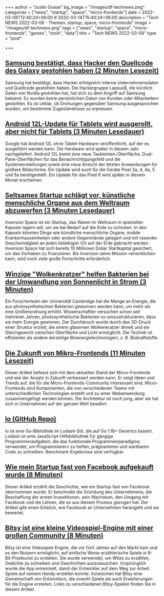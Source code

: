 +++
author = "Justin Guese"
bg_image = "/images/df-technews.png"
categories = ["news", "startup", "space", "micro-frontends"]
date = 2022-03-08T12:40:24+06:00 # 2020-03-14T15:40:24+06:00
description = "Tech NEWS 2022-03-08 - Themen: startup, space, micro-frontends"
image = "/images/df-technews.png"
tags = ["news", "startup", "space", "micro-frontends", "games", "stole", "data"]
title = "Tech NEWS 2022-03-08"
type = "post"

+++

## [Samsung bestätigt, dass Hacker den Quellcode des Galaxy gestohlen haben (2 Minuten Lesezeit)](https://www.theverge.com/2022/3/7/22965220/samsung-hack-lapsus-galaxy-source-code-confirmed-nvidia)

 Samsung hat bestätigt, dass Hacker erfolgreich interne Unternehmensdaten und Quellcode gestohlen haben. Die Hackergruppe Lapsus$, die kürzlich Daten von Nvidia gestohlen hat, hat sich zu dem Angriff auf Samsung bekannt. Es wurden keine persönlichen Daten von Kunden oder Mitarbeitern gestohlen. Es ist unklar, ob Drohungen gegenüber Samsung ausgesprochen wurden, um bestimmte Zugeständnisse zu erpressen.

## [Android 12L-Update für Tablets wird ausgerollt, aber nicht für Tablets (3 Minuten Lesedauer)](https://arstechnica.com/gadgets/2022/03/tablet-focused-android-12l-update-rolls-out-just-not-to-any-tablets/?comments=1)

 Google hat Android 12L ohne Tablet-Hardware veröffentlicht, auf der es ausgeführt werden kann. Die Hardware wird später in diesem Jahr nachgeliefert. Android 12L bietet eine neue Taskleisten-Oberfläche, Dual-Pane-Oberflächen für das Benachrichtigungsfeld und die Systemeinstellungen sowie eine neue Ansicht der letzten Anwendungen für größere Bildschirme. Ein Update wird auch für die Geräte Pixel 3a, 4, 4a, 5 und 5a bereitgestellt. Ein Update für das Pixel 6 wird später in diesem Monat erscheinen.

## [Seltsames Startup schlägt vor, künstliche menschliche Organe aus dem Weltraum abzuwerfen (3 Minuten Lesedauer)](https://futurism.com/the-byte/startup-artificial-organs-space)

 Inversion Space ist ein Startup, das Waren im Weltraum in speziellen Kapseln lagern will, um sie bei Bedarf auf die Erde zu schicken. In den Kapseln könnten Dinge wie künstliche menschliche Organe, mobile Krankenhauseinheiten oder andere Gegenstände gelagert und mit rasender Geschwindigkeit an jeden beliebigen Ort auf der Erde gebracht werden. Inversion Space hat sich bereits 10 Millionen Dollar Startkapital gesichert, um das Vorhaben zu finanzieren. Bis Inversion seine Mission verwirklichen kann, sind noch viele große Fortschritte erforderlich.

## [Winzige "Wolkenkratzer" helfen Bakterien bei der Umwandlung von Sonnenlicht in Strom (3 Minuten)](https://techxplore.com/news/2022-03-tiny-skyscrapers-bacteria-sunlight-electricity.html)

 Ein Forscherteam der Universität Cambridge hat die Menge an Energie, die aus photosynthetischen Bakterien gewonnen werden kann, um mehr als eine Größenordnung erhöht. Wissenschaftler versuchen schon seit mehreren Jahren, photosynthetische Bakterien so umzustrukturieren, dass sie mehr Energie gewinnen. Der Durchbruch wurde durch den 3D-Druck einer Struktur erzielt, die einem gläsernen Wolkenkratzer ähnelt und ein Gleichgewicht zwischen Oberfläche und Licht ermöglicht. Die Technik ist effizienter als andere derzeitige Bioenergietechnologien, z. B. Biokraftstoffe.

## [Die Zukunft von Mikro-Frontends (11 Minuten Lesezeit)](https://betterprogramming.pub/the-future-of-micro-frontends-2f527f97d506)

 Dieser Artikel befasst sich mit dem aktuellen Stand der Micro-Frontends und wie der Ansatz in Zukunft verbessert werden kann. Er zeigt Ideen und Trends auf, die für die Micro-Frontends-Community interessant sind. Micro-Frontends sind Komponenten, die von verschiedenen Teams mit unterschiedlichen Technologien erstellt und zu einer Webanwendung zusammengefügt werden können. Die Architektur ist noch jung, aber sie hat sich in Unternehmen auf der ganzen Welt bewährt.

## [lo (GitHub Repo)](https://github.com/samber/lo)

 lo ist eine Go-Bibliothek im Lodash-Stil, die auf Go 1.18+ Generics basiert. Lodash ist eine JavaScript-Hilfsbibliothek für gängige Programmieraufgaben, die das funktionale Programmierparadigma verwendet, um Programmierern zu helfen, prägnanteren und wartbaren Code zu schreiben. Benchmark-Ergebnisse sind verfügbar.

## [Wie mein Startup fast von Facebook aufgekauft wurde (8 Minuten)](https://medium.com/swlh/how-my-startup-was-almost-acquired-by-facebook-c151793727ab)

 Dieser Artikel erzählt die Geschichte, wie ein Startup fast von Facebook übernommen wurde. Er beschreibt die Gründung des Unternehmens, die Beschaffung der ersten Investitionen, sein Wachstum, den Umgang mit Facebook und die Lehren, die es aus diesem Prozess gezogen hat. Der Artikel gibt einen Einblick, wie Facebook an Unternehmen herangeht und sie bewertet.

## [Bitsy ist eine kleine Videospiel-Engine mit einer großen Community (8 Minuten)](https://www.theverge.com/22929485/bitsy-tiny-video-game-engine)

 Bitsy ist eine Videospiel-Engine, die vor fünf Jahren auf den Markt kam und es den Nutzern ermöglicht, auf einfache Weise erzählerische Spiele in 8-Bit-Pixelkunst zu erstellen. Sie wurde verwendet, um Witze zu erzählen, Gedichte zu schreiben und Geschichten auszutauschen. Ursprünglich wurde die App entwickelt, damit der Entwickler auf dem Weg zur Arbeit Spiele auf seinem Handy erstellen konnte. Inzwischen hat Bitsy eine Gemeinschaft von Entwicklern, die sowohl Spiele als auch Erweiterungen für die Engine erstellen. Links zu verschiedenen Bitsy-Spielen finden Sie in diesem Artikel.

